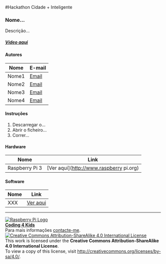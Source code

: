 #Hackathon Cidade + Inteligente  

### Nome...

   Descrição...
  
##### [Vídeo aqui](Demo/video.mp4?raw=true)  
  
#### Autores  

|Nome  |E-mail  |  
|---|---|    
|Nome1  |[Email](mailto:email1@gmail.com)  |  
|Nome2  |[Email](mailto:email2@gmail.com)  |  
|Nome3  |[Email](mailto:email3@live.com.pt)  |  
|Nome4  |[Email](mailto:nome4@live.com.pt)  |  

#### Instruções

1. Descarregar o...
2. Abrir o ficheiro...
3. Correr...

#### Hardware  

|Nome  |Link  |  
|---|---|    
|Raspberry Pi 3  |[Ver aqui](http://www.raspberry pi.org)  |  

#### Software  

|Nome  |Link  |  
|---|---|    
|XXX  |[Ver aqui](http://www.xxx.yyy)  |  


***  
[![Raspberry Pi Logo](https://upload.wikimedia.org/wikipedia/en/thumb/c/cb/Raspberry_Pi_Logo.svg/50px-Raspberry_Pi_Logo.svg.png)](http://raspberrypi.org)   
[**Coding 4 Kids**](http://coding4kids.github.io/coding4kids/)  
Para mais informações [contacte-me](mailto:nunofilipesantos@gmail.com).  
[![Creative Commons Attribution-ShareAlike 4.0 International License](https://licensebuttons.net/l/by-sa/4.0/88x31.png)](http://creativecommons.org/licenses/by-sa/4.0/)  
This work is licensed under the **Creative Commons Attribution-ShareAlike 4.0 International License**.  
To view a copy of this license, visit http://creativecommons.org/licenses/by-sa/4.0/.  
